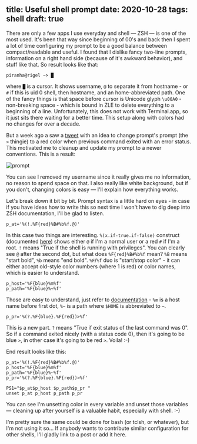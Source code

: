 title: Useful shell prompt
date: 2020-10-28
tags: shell
draft: true
----

There are only a few apps I use everyday and shell — ZSH — is one of the most used. It's been that way since beginning of 00's and back then I spent a lot of time configuring my prompt to be a good balance between compact/readable and useful. I found that I dislike fancy two-line prompts, information on a right hand side (because of it's awkward behavior), and stuff like that. So result looks like that:

```
piranha@rigel ~> █
```

where `█` is a cursor. It shows username, `@` to separate it from hostname - or `#` if this is uid 0 shell, then hostname, and an home-abbreviated path. One of the fancy things is that space before cursor is Unicode glyph `\u00A0` - non-breaking space - which is bound in ZLE to delete everything to a beginning of a line. Unfortunately, this does not work with Terminal.app, so it just sits there waiting for a better time. This setup along with colors had no changes for over a decade.

But a week ago a saw a [tweet](https://twitter.com/thingskatedid/status/1316081732467081217) with an idea to change prompt's prompt (the `>` thingie) to a red color when previous command exited with an error status. This motivated me to cleanup and update my prompt to a newer conventions. This is a result:

![prompt](/media/prompt.jpg)

You can see I removed my username since it really gives me no information, no reason to spend space on that. I also really like white background, but if you don't, changing colors is easy — I'll explain how everything works.

Let's break down it bit by bit. Prompt syntax is a little hard on eyes - in case if you have ideas how to write this so next time I won't have to dig deep into ZSH documentation, I'll be glad to listen.

```
p_at='%(!.%F{red}%B#%b%f.@)'
```

In this case two things are interesting. `%(x.if-true.if-false)` construct (documented [here][1]) shows either `@` if I'm a normal user or a red `#` if I'm a root. `!` means "True if the shell is running with privileges". You can clearly see `@` after the second dot, but what does `%F{red}%B#%b%f` mean? `%B` means "start bold", `%b` means "end bold". `%F`/`%f` duo is "start/stop color" - it can either accept old-style color numbers (where 1 is red) or color names, which is easier to understand.

```
p_host='%F{blue}%m%f'
p_path='%F{blue}%~%f'
```

Those are easy to understand, just refer to [documentation][2] - `%m` is a host name before first dot, `%~` is a path where `$HOME` is abbreviated to `~`.

```
p_pr='%(?.%F{blue}.%F{red})>%f'
```

This is a new part. `?` means "True if exit status of the last command was 0". So if a command exited nicely (with a status code 0), then it's going to be blue `>`, in other case it's going to be red `>`. Voila! :-)

End result looks like this:

```
p_at='%(!.%F{red}%B#%b%f.@)'
p_host='%F{blue}%m%f'
p_path='%F{blue}%~%f'
p_pr='%(?.%F{blue}.%F{red})>%f'

PS1="$p_at$p_host $p_path$p_pr "
unset p_at p_host p_path p_pr
```

You can see I'm unsetting color in every variable and unset those variables — cleaning up after yourself is a valuable habit, especially with shell. :-) 

I'm pretty sure the same could be done for bash (or tclsh, or whatever), but I'm not using it so... If anybody wants to contribute similar configuration for other shells, I'll gladly link to a post or add it here.

[1]: http://zsh.sourceforge.net/Doc/Release/Prompt-Expansion.html#Conditional-Substrings-in-Prompts
[2]: http://zsh.sourceforge.net/Doc/Release/Prompt-Expansion.html